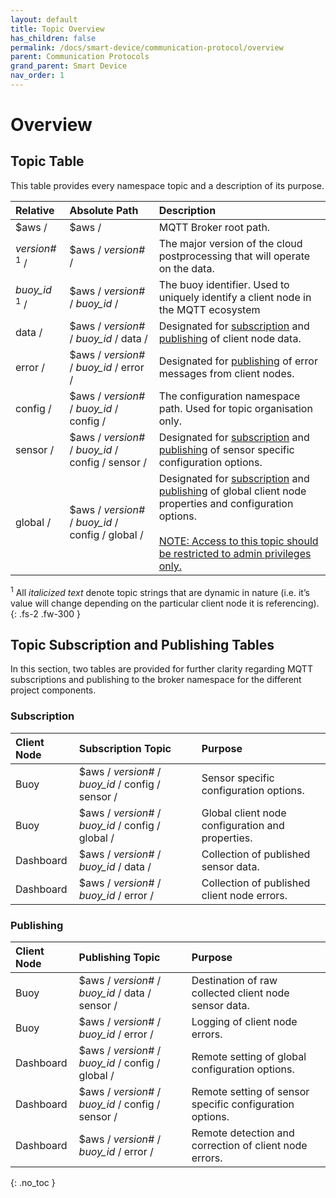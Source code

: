 ```yaml
---
layout: default
title: Topic Overview
has_children: false
permalink: /docs/smart-device/communication-protocol/overview
parent: Communication Protocols
grand_parent: Smart Device
nav_order: 1
---
```


# Overview

## Topic Table

This table provides every namespace topic and a description of its purpose.

| Relative        | Absolute Path                 | Description |
|:-----------|:----------------------|:------|
| $aws /           | $aws / | MQTT Broker root path.  |
| *version#* <sup>1</sup> / | $aws / *version#* /   | The major version of the cloud postprocessing that will operate on the data. |
| *buoy_id* <sup>1</sup> / | $aws / *version#* / *buoy_id* /   | The buoy identifier. Used to uniquely identify a client node in the MQTT ecosystem  |
| data /           | $aws / *version#* / *buoy_id* / data /      | Designated for <span style="text-decoration: underline;">subscription</span> and <span style="text-decoration: underline;">publishing</span> of client node data. |
| error /           | $aws / *version#* / *buoy_id* / error / | Designated for <span style="text-decoration: underline;">publishing</span> of error messages from client nodes. |
| config /           | $aws / *version#* / *buoy_id* / config / | The configuration namespace path. Used for topic organisation only.  |
| sensor /           | $aws / *version#* / *buoy_id* / config / sensor / | Designated for <span style="text-decoration: underline;">subscription</span> and <span style="text-decoration: underline;">publishing</span> of sensor specific configuration options.  |
| global /           | $aws / *version#* / *buoy_id* / config / global / | Designated for <span style="text-decoration: underline;">subscription</span> and <span style="text-decoration: underline;">publishing</span> of global client node properties and configuration options. <br/><br/> <span style="text-decoration: underline;">NOTE: Access to this topic should be restricted to admin privileges only.</span> |

<sup>1</sup> All *italicized text* denote topic strings that are dynamic in nature (i.e. it’s value will change depending on the particular client node it is referencing).
{: .fs-2 .fw-300 }

## Topic Subscription and Publishing Tables

In this section, two tables are provided for further clarity regarding MQTT subscriptions and publishing to the broker namespace for the different project components.

### Subscription

| Client Node        | Subscription Topic                  | Purpose |
|:-----------|:----------------------|:------|
| Buoy           | $aws / *version#* / *buoy_id* / config / sensor / | Sensor specific configuration options.  |
| Buoy           | $aws / *version#* / *buoy_id* / config / global / | Global client node configuration and properties.  |
| Dashboard           | $aws / *version#* / *buoy_id* / data / | Collection of published sensor data.  |
| Dashboard           | $aws / *version#* / *buoy_id* / error / | Collection of published client node errors.  |

### Publishing

| Client Node        | Publishing Topic                  | Purpose |
|:-----------|:----------------------|:------|
| Buoy           | $aws / *version#* / *buoy_id* / data / sensor / | Destination of raw collected client node sensor data.  |
| Buoy           | $aws / *version#* / *buoy_id* / error / | Logging of client node errors.  |
| Dashboard           | $aws / *version#* / *buoy_id* / config / global / | Remote setting of global configuration options.  |
| Dashboard           | $aws / *version#* / *buoy_id* / config / sensor / | Remote setting of sensor specific configuration options.  |
| Dashboard           | $aws / *version#* / *buoy_id* / error / | Remote detection and correction of client node errors.  |

{: .no_toc }
